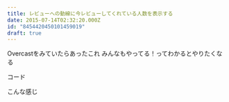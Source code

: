 ```yaml
---
title: レビューへの動線に今レビューしてくれている人数を表示する
date: 2015-07-14T02:32:20.000Z
id: "8454420450101459019"
draft: true
---
```

Overcastをみていたらあったこれ
みんなもやってる！ってわかるとやりたくなる

コード

こんな感じ
